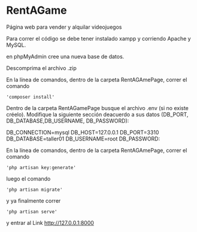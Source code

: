 # RentAGame
Página web para vender y alquilar videojuegos

Para correr el código se debe tener instalado xampp y corriendo Apache y MySQL.

en phpMyAdmin cree una nueva base de datos.

Descomprima el archivo .zip

En la línea de comandos, dentro de la carpeta RentAGAmePage, correr el comando

 	'composer install'

Dentro de la carpeta RentAGamePage busque el archivo .env (si no existe créelo).
Modifique la siguiente sección deacuerdo a sus datos (DB_PORT, DB_DATABASE,DB_USERNAME,
DB_PASSWORD):

DB_CONNECTION=mysql
DB_HOST=127.0.0.1
DB_PORT=3310
DB_DATABASE=taller01
DB_USERNAME=root
DB_PASSWORD:

En la línea de comandos, dentro de la carpeta RentAGAmePage, correr el comando

 	'php artisan key:generate'

luego el comando

	'php artisan migrate'

y ya finalmente correr

	'php artisan serve'

y entrar al Link 	http://127.0.0.1:8000
